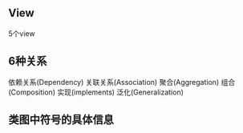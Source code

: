 ## View
5个view

## 6种关系
依赖关系(Dependency)
关联关系(Association)
聚合(Aggregation)
组合(Composition)
实现(implements)
泛化(Generalization)

## 类图中符号的具体信息